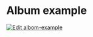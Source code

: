 # Album example

[![Edit albom-example](https://codesandbox.io/static/img/play-codesandbox.svg)](https://codesandbox.io/embed/albomexample-voxhq?fontsize=14&view=preview ':include :type=iframe width=100% height=700px')
